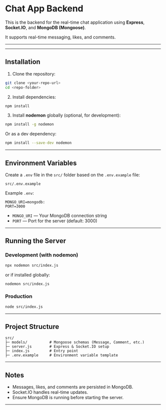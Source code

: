 
# Chat App Backend

This is the backend for the real-time chat application using **Express**, **Socket.IO**, and **MongoDB (Mongoose)**.  

It supports real-time messaging, likes, and comments.

---

---

## Installation

1. Clone the repository:

```bash
git clone <your-repo-url>
cd <repo-folder>
````

2. Install dependencies:

```bash
npm install
```

3. Install **nodemon** globally (optional, for development):

```bash
npm install -g nodemon
```

Or as a dev dependency:

```bash
npm install --save-dev nodemon
```

---

## Environment Variables

Create a `.env` file in the `src/` folder based on the `.env.example` file:

```
src/.env.example
```

Example `.env`:

```env
MONGO_URI=mongodb:
PORT=3000
```

* `MONGO_URI` — Your MongoDB connection string
* `PORT` — Port for the server (default: 3000)

---

## Running the Server

### Development (with nodemon)

```bash
npx nodemon src/index.js
```

or if installed globally:

```bash
nodemon src/index.js
```

### Production

```bash
node src/index.js
```

---

## Project Structure

```
src/
├─ models/          # Mongoose schemas (Message, Comment, etc.)
├─ server.js        # Express & Socket.IO setup
├─ index.js         # Entry point
├─ .env.example     # Environment variable template
```

---

## Notes

* Messages, likes, and comments are persisted in MongoDB.
* Socket.IO handles real-time updates.
* Ensure MongoDB is running before starting the server.

---


